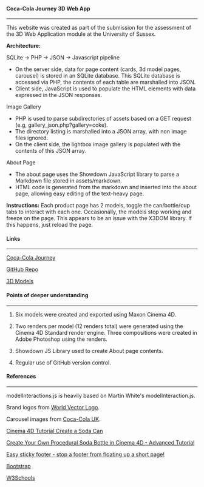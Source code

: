 #### Coca-Cola Journey 3D Web App

***

This website was created as part of the submission for the assessment of the 3D Web Application module at the University of Sussex.

**Architecture:**

SQLite -> PHP -> JSON -> Javascript pipeline 
* On the server side, data for page content (cards, 3d model pages, carousel) is stored in an SQLite database. This SQLite database is accessed via PHP, the contents of each table are marshalled into JSON.
* Client side, JavaScript is used to populate the HTML elements with data expressed in the JSON responses. 

Image Gallery
* PHP is used to parse subdirectories of assets based on a GET request (e.g, gallery_json.php?gallery=coke).
* The directory listing is marshalled into a JSON array, with non image files ignored.
* On the client side, the lightbox image gallery is populated with the contents of this JSON array.

About Page
* The about page uses the Showdown JavaScript library to parse a Markdown file stored in assets/markdown.
* HTML code is generated from the markdown and inserted into the about page, allowing easy editing of the text-heavy page.



**Instructions:** Each product page has 2 models, toggle the can/bottle/cup tabs to interact with each one. Occasionally, the models stop working and freeze on the page. This appears to be an issue with the X3DOM library. If this happens, just reload the page.

  

#### Links

***


[Coca-Cola Journey](https://users.sussex.ac.uk/~jd623/3dapp/assignment/app/index.html)

[GitHub Repo](https://github.com/josephinedehaan/3d_app/tree/master/3dapp/assignment/app)

[3D Models](https://github.com/josephinedehaan/3d_app/tree/master/3dapp/assignment/app/assets/3d_models)

  

#### Points of deeper understanding

***

1. Six models were created and exported using Maxon Cinema 4D.

2. Two renders per model (12 renders total) were generated using the Cinema 4D Standard render engine. Three compositions were created in Adobe Photoshop using the renders.

3. Showdown JS Library used to create About page contents.

4. Regular use of GitHub version control.


#### References

***

modelInteractions.js is heavily based on Martin White's modelInteraction.js.

Brand logos from [World Vector Logo](https://worldvectorlogo.com).

Carousel images from [Coca-Cola UK](https://www.coca-cola.co.uk).

[Cinema 4D Tutorial Create a Soda Can](https://www.youtube.com/watch?v=03XvlHV4wG4)

[Create Your Own Procedural Soda Bottle in Cinema 4D - Advanced Tutorial](https://www.youtube.com/watch?v=mSuJ_66Yddw)

[Easy sticky footer - stop a footer from floating up a short page!](https://www.youtube.com/watch?v=yc2olxLgKLk)

[Bootstrap](https://getbootstrap.com)

[W3Schools](https://www.w3schools.com)